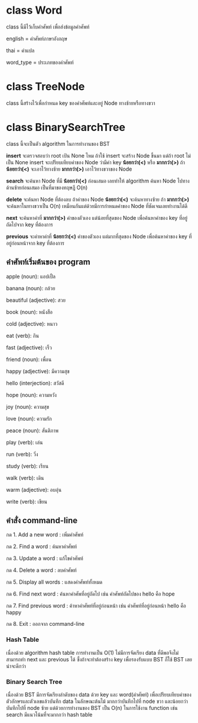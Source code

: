 # class Word
class นี้มีไว้เก็บคำศัพท์ เพื่อส่งข้อมูลคำศัพท์

english = คำศัพท์ภาษาอังกฤษ

thai = คำแปล

word_type = ประเภทของคำศัพท์

# class TreeNode
class นี้สร้างไว้เพื่อกำหนด key ของคำศัพท์และอยู่ Node ทางซ้ายหรือทางขวา

# class BinarySearchTree
class นี้จะเป็นตัว algorithm ในการทำงานของ BST

**insert** จะตรวจสอบว่า root เป้น None ไหม ถ้าใช้ insert จะสร้าง Node ขึ้นมา แต่ถ้า root ไม่เป็น None insert จะเปรียบเทียบค่าของ Node ว่ามีค่า key **น้อยกว่า(<)** หรือ **มากกว่า(>)** ถ้า **น้อยกว่า(<)** จะเอาไว้ทางซ้าย **มากกว่า(>)** เอาไว้ทางขวาของ Node

**search** จะค้นหา Node ที่มี **น้อยกว่า(<)** ก่อนเสมอ เลยทำให้ algorithm ค้นหา Node ไปทางด้านซ้ายก่อนเสมอ เป็นที่มาของทฤษฏี O(n)

**delete** จะค้นหา Node ที่ต้องลบ ถ้าค่าของ Node **น้อยกว่า(<)** จะค้นหาทางซ้าย ถ้า **มากกว่า(>)** จะค้นหาในทางขวาเป็น O(n) เหมือนกันแต่ด้วยมีการกำหนดค่าของ Node ที่ชัดเจนเลยทำงานได้ดี

**next** จะค้นหาค่าที่ **มากกว่า(>)** ค่าของตัวเอง แต่น้อยที่สุดของ Node เพื่อค้นหาค่าของ key ที่อยู่ถัดไปจาก key ที่ต้องการ

**previous** จะค่าหาค่าที่ **น้อยกว่า(<)** ค่าของตัวเอง แต่มากที่สุดของ Node เพื่อค้นหาค่าของ key ที่อยู่ก่อนหน้าจาก key ที่ต้องการ

## คำศัพท์เริ่มต้นของ program
apple (noun): แอปเปิ้ล

banana (noun): กล้วย

beautiful (adjective): สวย

book (noun): หนังสือ

cold (adjective): หนาว

eat (verb): กิน

fast (adjective): เร็ว

friend (noun): เพื่อน

happy (adjective): มีความสุข

hello (interjection): สวัสดี

hope (noun): ความหวัง

joy (noun): ความสุข

love (noun): ความรัก

peace (noun): สันติภาพ

play (verb): เล่น

run (verb): วิ่ง

study (verb): เรียน

walk (verb): เดิน

warm (adjective): อบอุ่น

write (verb): เขียน

## คำสั่ง command-line
กด 1. Add a new word : เพิ่มคำศัพท์

กด 2. Find a word : ค้นหาคำศัพท์

กด 3. Update a word : แก้ไขคำศัพท์

กด 4. Delete a word : ลบคำศัพท์

กด 5. Display all words : แสดงคำศัพท์ทั้งหมด

กด 6. Find next word : ค้นหาคำศัพที่อยู่ถัดไป เช่น คำศัพท์ถัดไปของ hello คือ hope

กด 7. Find previous word : ค้าหาคำศัพท์ที่อยู่ก่อนหน้า เช่น คำศัพท์ที่อยู่ก่อนหน้า hello คือ happy

กด 8. Exit : ออกจาก command-line

### Hash Table
เนื่องด้วย algorithm hash table การทำงานเป็น O(1) ไม่มีการจัดเรียง data ที่ดีพอจึงไม่สามารถทำ next และ previous ได้ ซึ่่งถ้าจะทำต้องสร้าง key เพื่อรองรับแบบ BST ก็ใช้ BST เลยน่าจะดีกว่า

### Binary Search Tree
เนื่องด้วย BST มีการจัดเรียงลำดับของ data ด้วย key และ word(คำศัพท์) เพื่อเปรียบเทียบค่าของตัวอักษรและตัวเลขแล้วบันทึก data ในลักษณะต้นไม้ มากกว่าบันทึกไปที่ node ขวา และน้อยกว่าบันทึกไปที่ node ซ้าย แต่ด้วยการทำงานของ BST เป็น O(n) ในการใช้งาน function เช่น search มีแนวโน้มที่จะมากกว่า hash table
